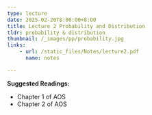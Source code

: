 ```yaml
---
type: lecture
date: 2025-02-20T8:00:00+8:00
title: Lecture 2 Probability and Distribution
tldr: probability & distribution
thumbnail: /_images/pp/probability.jpg
links: 
    - url: /static_files/Notes/lecture2.pdf
      name: notes

---
```

**Suggested Readings:**

- Chapter 1 of AOS
- Chapter 2 of AOS


